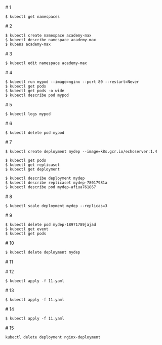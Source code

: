 # 1

```
$ kubectl get namespaces
```

# 2

```
$ kubectl create namespace academy-max
$ kubectl describe namespace academy-max
$ kubens academy-max
```

# 3

```
$ kubectl edit namespace academy-max
```

# 4

```
$ kubectl run mypod --image=nginx --port 80 --restart=Never
$ kubectl get pods
$ kubectl get pods -o wide
$ kubectl describe pod mypod
```

# 5

```
$ kubectl logs mypod
```

# 6

```
$ kubectl delete pod mypod
```

# 7

```
$ kubectl create deployment mydep --image=k8s.gcr.io/echoserver:1.4

$ kubectl get pods
$ kubectl get replicaset
$ kubectl get deployment

$ kubectl describe deployment mydep
$ kubectl describe replicaset mydep-78017981a
$ kubectl describe pod mydep-afiua761867

```

# 8

```
$ kubectl scale deployment mydep --replicas=3
```

# 9

```
$ kubectl delete pod mydep-18971789jajad
$ kubectl get event
$ kubectl get pods
```

# 10

```
$ kubectl delete deployment mydep
```

# 11

# 12

```
$ kubectl apply -f 11.yaml
```

# 13

```
$ kubectl apply -f 11.yaml
```

# 14

```
$ kubectl apply -f 11.yaml
```

# 15

```
kubectl delete deployment nginx-deployment
```
